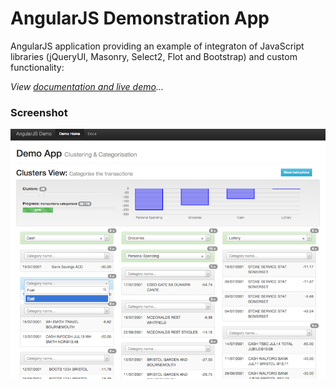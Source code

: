# AngularJS Demonstration App

AngularJS application providing an example of integraton of JavaScript libraries (jQueryUI, Masonry, Select2, Flot and Bootstrap) and custom functionality: 

*View [documentation and live demo](http://enrobsop.github.io/angularjs-categorizor-demo)...*

### Screenshot
![Screenshot](images/screenshot1.png)
